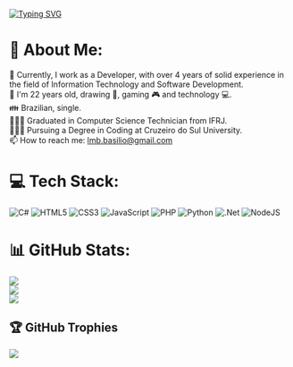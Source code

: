 
[![Typing SVG](https://readme-typing-svg.herokuapp.com/?color=97A6A0&size=35&center=true&vCenter=true&width=1000&lines=Hello,+my+name+is+Leonardo+Basilio;Nice+to+meet+you!+:%29)](https://git.io/typing-svg)

# 💫 About Me:
🔭 Currently, I work as a Developer, with over 4 years of solid experience in the field of Information Technology and Software Development.<br>👦 I'm 22 years old, drawing 🎨, gaming 🎮 and technology 💻.<br>👪 Brazilian, single.<br>👨🏻‍🎓 Graduated in Computer Science Technician from IFRJ.<br>👨🏻‍💻 Pursuing a Degree in Coding at Cruzeiro do Sul University.<br>📫 How to reach me: lmb.basilio@gmail.com


# 💻 Tech Stack:
![C#](https://img.shields.io/badge/c%23-%23239120.svg?style=for-the-badge&logo=csharp&logoColor=white) ![HTML5](https://img.shields.io/badge/html5-%23E34F26.svg?style=for-the-badge&logo=html5&logoColor=white) ![CSS3](https://img.shields.io/badge/css3-%231572B6.svg?style=for-the-badge&logo=css3&logoColor=white) ![JavaScript](https://img.shields.io/badge/javascript-%23323330.svg?style=for-the-badge&logo=javascript&logoColor=%23F7DF1E) ![PHP](https://img.shields.io/badge/php-%23777BB4.svg?style=for-the-badge&logo=php&logoColor=white) ![Python](https://img.shields.io/badge/python-3670A0?style=for-the-badge&logo=python&logoColor=ffdd54) ![.Net](https://img.shields.io/badge/.NET-5C2D91?style=for-the-badge&logo=.net&logoColor=white) ![NodeJS](https://img.shields.io/badge/node.js-6DA55F?style=for-the-badge&logo=node.js&logoColor=white)
# 📊 GitHub Stats:
![](https://github-readme-stats.vercel.app/api?username=LeoMBasilio&theme=dark&hide_border=true&include_all_commits=true&count_private=true)<br/>
![](https://github-readme-streak-stats.herokuapp.com/?user=LeoMBasilio&theme=dark&hide_border=true)<br/>
![](https://github-readme-stats.vercel.app/api/top-langs/?username=LeoMBasilio&theme=dark&hide_border=true&include_all_commits=true&count_private=true&layout=compact)

## 🏆 GitHub Trophies
![](https://github-profile-trophy.vercel.app/?username=LeoMBasilio&theme=radical&no-frame=true&no-bg=true&margin-w=4)

<!-- Proudly created with GPRM ( https://gprm.itsvg.in ) -->
